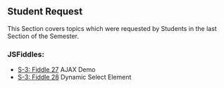 ## Student Request

This Section covers topics which were requested by Students in the last Section of the Semester.

### JSFiddles:

 * [S-3: Fiddle 27](https://jsfiddle.net/user/RMFrenette/fiddles/) AJAX Demo
 * [S-3: Fiddle 28](https://jsfiddle.net/RMFrenette/vtan20k2/) Dynamic Select Element
 